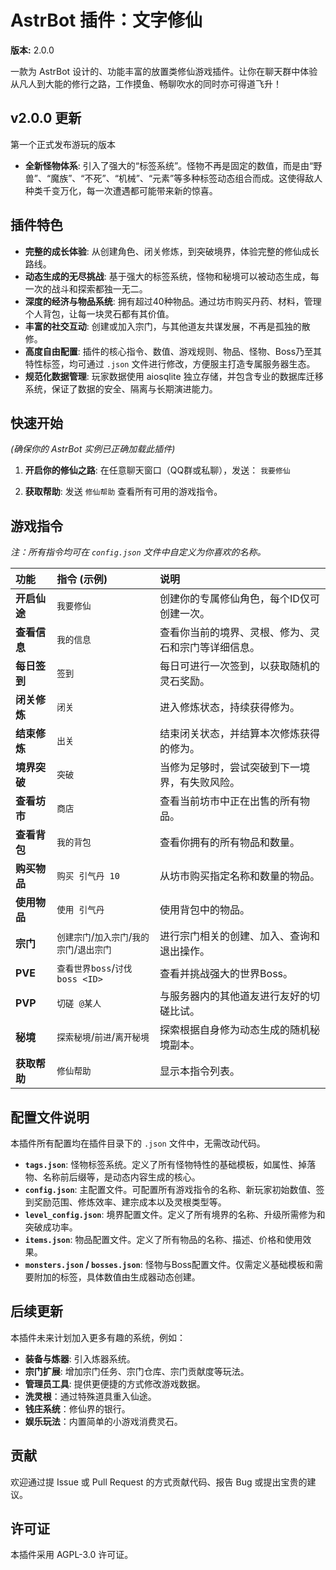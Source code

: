 # AstrBot 插件：文字修仙

**版本:** 2.0.0

一款为 AstrBot 设计的、功能丰富的放置类修仙游戏插件。让你在聊天群中体验从凡人到大能的修行之路，工作摸鱼、畅聊吹水的同时亦可得道飞升！

## v2.0.0 更新

第一个正式发布游玩的版本

* **全新怪物体系**: 引入了强大的“标签系统”。怪物不再是固定的数值，而是由“野兽”、“魔族”、“不死”、“机械”、“元素”等多种标签动态组合而成。这使得敌人种类千变万化，每一次遭遇都可能带来新的惊喜。

## 插件特色

* **完整的成长体验**: 从创建角色、闭关修炼，到突破境界，体验完整的修仙成长路线。
* **动态生成的无尽挑战**: 基于强大的标签系统，怪物和秘境可以被动态生成，每一次的战斗和探索都独一无二。
* **深度的经济与物品系统**: 拥有超过40种物品。通过坊市购买丹药、材料，管理个人背包，让每一块灵石都有其价值。
* **丰富的社交互动**: 创建或加入宗门，与其他道友共谋发展，不再是孤独的散修。
* **高度自由配置**: 插件的核心指令、数值、游戏规则、物品、怪物、Boss乃至其特性标签，均可通过 `.json` 文件进行修改，方便服主打造专属服务器生态。
* **规范化数据管理**: 玩家数据使用 aiosqlite 独立存储，并包含专业的数据库迁移系统，保证了数据的安全、隔离与长期演进能力。

## 快速开始

*(确保你的 AstrBot 实例已正确加载此插件)*

1.  **开启你的修仙之路**: 在任意聊天窗口（QQ群或私聊），发送：
    `我要修仙`

2.  **获取帮助**:
    发送 `修仙帮助` 查看所有可用的游戏指令。

## 游戏指令

*注：所有指令均可在 `config.json` 文件中自定义为你喜欢的名称。*

| 功能 | 指令 (示例) | 说明 |
| :--- | :--- | :--- |
| **开启仙途** | `我要修仙` | 创建你的专属修仙角色，每个ID仅可创建一次。 |
| **查看信息** | `我的信息` | 查看你当前的境界、灵根、修为、灵石和宗门等详细信息。 |
| **每日签到** | `签到` | 每日可进行一次签到，以获取随机的灵石奖励。 |
| **闭关修炼** | `闭关` | 进入修炼状态，持续获得修为。 |
| **结束修炼** | `出关` | 结束闭关状态，并结算本次修炼获得的修为。 |
| **境界突破** | `突破` | 当修为足够时，尝试突破到下一境界，有失败风险。 |
| **查看坊市** | `商店` | 查看当前坊市中正在出售的所有物品。 |
| **查看背包** | `我的背包` | 查看你拥有的所有物品和数量。 |
| **购买物品** | `购买 引气丹 10` | 从坊市购买指定名称和数量的物品。 |
| **使用物品** | `使用 引气丹` | 使用背包中的物品。 |
| **宗门** | `创建宗门`/`加入宗门`/`我的宗门`/`退出宗门` | 进行宗门相关的创建、加入、查询和退出操作。 |
| **PVE** | `查看世界boss`/`讨伐boss <ID>` | 查看并挑战强大的世界Boss。 |
| **PVP** | `切磋 @某人` | 与服务器内的其他道友进行友好的切磋比试。 |
| **秘境** | `探索秘境`/`前进`/`离开秘境` | 探索根据自身修为动态生成的随机秘境副本。 |
| **获取帮助** | `修仙帮助` | 显示本指令列表。 |


## 配置文件说明

本插件所有配置均在插件目录下的 `.json` 文件中，无需改动代码。
* **`tags.json`**: 怪物标签系统。定义了所有怪物特性的基础模板，如属性、掉落物、名称前后缀等，是动态内容生成的核心。
* **`config.json`**: 主配置文件。可配置所有游戏指令的名称、新玩家初始数值、签到奖励范围、修炼效率、建宗成本以及灵根类型等。
* **`level_config.json`**: 境界配置文件。定义了所有境界的名称、升级所需修为和突破成功率。
* **`items.json`**: 物品配置文件。定义了所有物品的名称、描述、价格和使用效果。
* **`monsters.json` / `bosses.json`**: 怪物与Boss配置文件。仅需定义基础模板和需要附加的标签，具体数值由生成器动态创建。

## 后续更新

本插件未来计划加入更多有趣的系统，例如：
* **装备与炼器**: 引入炼器系统。
* **宗门扩展**: 增加宗门任务、宗门仓库、宗门贡献度等玩法。
* **管理员工具**: 提供更便捷的方式修改游戏数据。
* **洗灵根**：通过特殊道具重入仙途。
* **钱庄系统**：修仙界的银行。
* **娱乐玩法**：内置简单的小游戏消费灵石。

## 贡献

欢迎通过提 Issue 或 Pull Request 的方式贡献代码、报告 Bug 或提出宝贵的建议。

## 许可证

本插件采用 AGPL-3.0 许可证。